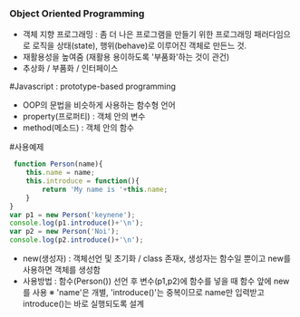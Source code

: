 ### Object Oriented Programming
 - 객체 지향 프로그래밍 : 좀 더 나은 프로그램을 만들기 위한 프로그래밍 패러다임으로 로직을 상태(state), 행위(behave)로 이루어진 객체로 만든느 것.
 - 재활용성을 높여줌 (재활용 용이하도록 '부품화'하는 것이 관건)
 - 추상화 / 부품화 / 인터페이스
 
#Javascript : prototype-based programming
 - OOP의 문법을 비슷하게 사용하는 함수형 언어
 - property(프로퍼티) : 객체 안의 변수
 - method(메소드) : 객체 안의 함수
 
 #사용예제

```javascript
 function Person(name){
    this.name = name;
    this.introduce = function(){
        return 'My name is '+this.name;
    }
}
var p1 = new Person('keynene');
console.log(p1.introduce()+'\n');
var p2 = new Person('Noi');
console.log(p2.introduce()+'\n');
```

 - new(생성자) : 객체선언 및 초기화 / class 존재x, 생성자는 함수일 뿐이고 new를 사용하면 객체를 생성함
 - 사용방법 : 함수(Person()) 선언 후 변수(p1,p2)에 함수를 넣을 때 함수 앞에 new를 사용
 ※ 'name'은 개별, 'introduce()'는 중복이므로 name만 입력받고 introduce()는 바로 실행되도록 설계
